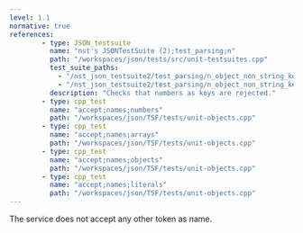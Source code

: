 ```yaml
---
level: 1.1
normative: true
references:
        - type: JSON_testsuite
          name: "nst's JSONTestSuite (2);test_parsing;n"
          path: "/workspaces/json/tests/src/unit-testsuites.cpp"
          test_suite_paths:
            - "/nst_json_testsuite2/test_parsing/n_object_non_string_key.json"
            - "/nst_json_testsuite2/test_parsing/n_object_non_string_key_but_huge_number_instead.json"
          description: "Checks that numbers as keys are rejected."
        - type: cpp_test
          name: "accept;names;numbers"
          path: "/workspaces/json/TSF/tests/unit-objects.cpp"
        - type: cpp_test
          name: "accept;names;arrays"
          path: "/workspaces/json/TSF/tests/unit-objects.cpp"
        - type: cpp_test
          name: "accept;names;objects"
          path: "/workspaces/json/TSF/tests/unit-objects.cpp"
        - type: cpp_test
          name: "accept;names;literals"
          path: "/workspaces/json/TSF/tests/unit-objects.cpp"
---
```


The service does not accept any other token as name.